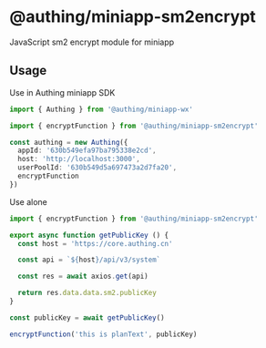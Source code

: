# @authing/miniapp-sm2encrypt

JavaScript sm2 encrypt module for miniapp

## Usage

Use in Authing miniapp SDK

``` typescript
import { Authing } from '@authing/miniapp-wx'

import { encryptFunction } from '@authing/miniapp-sm2encrypt'

const authing = new Authing({
  appId: '630b549efa97ba795338e2cd',
  host: 'http://localhost:3000',
  userPoolId: '630b549d5a697473a2d7fa20',
  encryptFunction
})
```

Use alone

``` typescript
import { encryptFunction } from '@authing/miniapp-sm2encrypt'

export async function getPublicKey () {
  const host = 'https://core.authing.cn'

  const api = `${host}/api/v3/system`

  const res = await axios.get(api)

  return res.data.data.sm2.publicKey
}

const publicKey = await getPublicKey()

encryptFunction('this is planText', publicKey)
```
